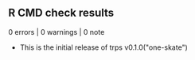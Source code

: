 ## R CMD check results

0 errors | 0 warnings | 0 note

* This is the initial release of trps v0.1.0("one-skate")
